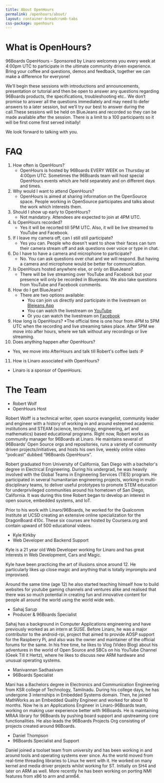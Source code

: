 ```yaml
---
title: About OpenHours
permalink: /openhours/about/
layout: container-breadcrumb-tabs
css-package: openhours
---
```

# What is OpenHours?

96Boards OpenHours – Sponsored by Linaro welcomes you every week at 4:00pm UTC to participate in the ultimate community driven experience. Bring your coffee and questions, demos and feedback, together we can make a difference for everyone!

We’ll begin these sessions with introductions and announcements, presentation or tutorial and then be open to answer any questions regarding 96Boards products, the specifications, troubleshooting etc.. We don’t promise to answer all the questions immediately and may need to defer answers to a later session, but we’ll try our best to answer during the call.These sessions will be held on BlueJeans and recorded so they can be made available after the session. There is a limit to a 100 participants so it will be first come first served initially!

We look forward to talking with you.

# FAQ

1. How often is OpenHours?
   * OpenHours is hosted by 96Boards EVERY WEEK on Thursday at 4:00pm UTC. Sometimes the 96Boards team will host special OpenHours events which are held separately and on different days and times.
2. Why would I want to attend OpenHours?
   * OpenHours is aimed at sharing information on the OpenSource space. People working in OpenSource participates and talks about the work which interests them.
3. Should I show up early to OpenHours?
   * Not mandatory. Attendees are expected to join at 4PM UTC.
4. Is OpenHours recorded?
   * Yes it will be recorted till 5PM UTC. Also, it will be live streamed to YouTube and Facebook.
5. If I leave my camera off, can I still still participate?
   * Yes you can. People who doesn't want to show their faces can turn their camera stream off and ask questions over voice or type in chat.
6. Do I have to have a camera and microphone to participate?
   * No. You can ask questions over chat and we will respond. But having a camera and microphone would be better for communication.
7. Is OpenHours hosted anywhere else, or only on BlueJeans?
   * There will be live streaming over YouTube and Facebook but your presence will only be recorded in Bluejeans. We also take questions from YouTube and Facebook comments.
8. How do I get BlueJeans?
   * There are two options available:
      * You can join us directly and participate in the livestream on [Blejeans App](https://www.bluejeans.com/downloads)
      * You can watch the livestream on [YouTube](https://www.youtube.com/96boards)
      * Or you can watch the livestream on [Facebook](https://www.facebook.com/96Boards/)
9. How long is OpenHours?
   *The official time is one hour from 4PM to 5PM UTC when the recording and live streaming takes place. After 5PM we move into after hours, where we talk without any recordings or live streaming.
10. Does anything happen after OpenHours?
   * Yes, we move into AfterHours and talk till Robert's coffee lasts :P
11. How is Linaro associated with OpenHours?
   * Linaro is a sponsor of OpenHours.

# The Team 

<div class="container">
<div class="row">
<div class="col-sm-3">
<div class="openhours-about-image" style="background-image:url({% asset_path 'robert-small.jpg' %});"></div>
<ul class="name-and-title text-center">
<li>Robert Wolf</li>
<li>OpenHours Host</li>
</ul>
</div>
<div class="col-sm-9" markdown="1">
Robert Wolff is a technical writer, open source evangelist, community leader and engineer with a history of working in and around esteemed academic institutions and STEAM (science, technology, engineering, art and mathematics) based educational programs. Right now, Robert works as community manager for 96Boards at Linaro. He maintains several of 96Boards’ Open Source orgs and repositories, runs a variety of community driven projects/initiatives, and hosts his own live, weekly online video “podcast” dubbed “96Boards OpenHours”.

Robert graduated from University of California, San Diego with a bachelor's degree in Electrical Engineering. During his undergrad, he was heavily involved with the Global Teams in Engineering Services (TIES) program. He participated in several humanitarian engineering projects, working in multi-disciplinary teams, to deliver useful prototypes to promote STEM education for underprivileged communities around his hometown of San Diego, California. It was during this time Robert began to develop an interest in open source, embedded systems, and IoT. 

Prior to his work with Linaro/96Boards, he worked for the Qualcomm Institute at UCSD creating an extensive online specialization for the DragonBoard 410c. These six courses are hosted by Coursera.org and contain upward of 500 educational videos.
</div>
</div>

<div class="row">
<div class="col-sm-3">
<div class="openhours-about-image" style="background-image:url({% asset_path 'profile-placeholder.jpg' %});"></div>
<ul class="name-and-title text-center">
<li>Kyle Kirkby</li>
<li>Web Developer and Backend Support</li>
</ul>
</div>
<div class="col-sm-9" markdown="1">

Kyle is a 21 year old Web Developer working for Linaro and has great interests in Web Development, Cars and Magic.

Kyle have been practicing the art of illusions since around 12. He particularly likes up close magic and anything that is totally impromptu and improvised.

Around the same time (age 12) he also started teaching himself how to build websites for youtube gaming channels and ventures alike and realised that there was so much potential in creating fun and innovative content for people all around the world using the world wide web.

</div>
</div>



<div class="row">
<div class="col-sm-3">
<div class="openhours-about-image" style="background-image:url({% asset_path 'sahaj-small.jpg' %});"></div>
<ul class="name-and-title text-center">
<li>Sahaj Sarup</li>
<li>Producer & 96Boards Specialist</li>
</ul>
</div>
<div class="col-sm-9" markdown="1">
Sahaj has a background in Computer Applications engineering and have previously worked as an intern at SUSE. Before Linaro, he was a major contributor to the android-rpi, project that aimed to provide AOSP support for the Raspberry Pi, and also was the owner and maintainer of the official forums for the same. In his free time, he likes to Vlog (Video Blog) about his adventures in the world of Open Source and SBCs on his YouTube Channel (Geek Till it Hertz), where he likes to discuss new ARM hardware and unusual operating systems.
</div>
</div>



<div class="row">
<div class="col-sm-3">
<div class="openhours-about-image" style="background-image:url({% asset_path 'mani-small.jpg' %});"></div>
<ul class="name-and-title text-center">
<li>Manivannan Sadhasivam</li>
<li>96Boards Specialist</li>
</ul>
</div>
<div class="col-sm-9" markdown="1">
Mani has a Bachelors degree in Electronics and Communication Engineering from KSR college of Technology, Tamilnadu. During his college days, he has undergone 3 internships in Embedded Systems domain. Then, he joined MathWorks as an Embedded Quality Engineer and worked for about 10 months. Now he is an Applications Engineer in Linaro-96Boards team, working on making user experience better with 96Boards. He is maintaining MRAA library for 96Boards by pushing board support and upstreaming core functionalities. He also leads the 96Boards Projects Org consisting of projects created around 96Boards.
</div>
</div>



<div class="row">
<div class="col-sm-3">
<div class="openhours-about-image" style="background-image:url({% asset_path 'daniel-small.jpg' %});"></div>
<ul class="name-and-title text-center">
<li>Daniel Thompson</li>
<li>96Boards Specialist and Support</li>
</ul>
</div>
<div class="col-sm-9" markdown="1">
Daniel joined a toolset team from university and has been working in and around tools and operating systems ever since. As the world moved from real-time threading libraries to Linux he went with it. He worked on many kernel and media driver projects whilst working for ST. Initially on SH4 and later on ARM as well. More recently he has been working on porting NMI features from x86 to arm and arm64.
</div>
</div>








</div>